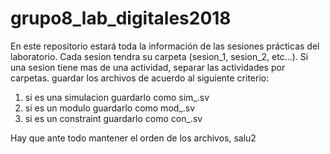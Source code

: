 # grupo8_lab_digitales2018
En este repositorio estará toda la información de las sesiones prácticas del laboratorio.
Cada sesion tendra su carpeta (sesion_1, sesion_2, etc...).
Si una sesion tiene mas de una actividad, separar las actividades por carpetas.
guardar los archivos de acuerdo al siguiente criterio:
  1) si es una simulacion guardarlo como sim_<nombre>.sv
  2) si es un modulo guardarlo como mod_<nombre>.sv
  3) si es un constraint guardarlo como con_<nommbre>.sv
  
Hay que ante todo mantener el orden de los archivos, salu2
